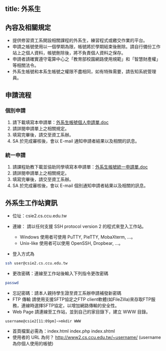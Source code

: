 title: 外系生
---
## 內容及相關規定

+ 提供修習資工系開設相關課程的外系生，練習程式或繳交作業的平台。
+ 申請之帳號使用以一個學期為限，帳號將於學期結束後刪除。請自行備份工作站上之個人資料，帳號刪除後，將不負責個人資料之保存。
+ 申請者請確實遵守電算中心之「教育部校園網路使用規範」和「智慧財產權」等相關法令。
+ 外系生帳號和本系生帳號之權限不盡相同，如有特殊需要，請告知系統管理員。

## 申請流程

### 個別申請

1. 請下載填寫本申請單：[外系生帳號個人申請單.doc]()
2. 請詳閱申請單上之相關規定。
3. 填寫完畢後，請交至資工系辦。
4. SA 於完成審核後，會以 E-mail 通知申請者結果以及相關的訊息。

### 統一申請

1. 請課程助教下載並協助同學填寫本申請單：[外系生帳號統一申請單.doc]()
2. 請詳閱申請單上之相關規定。
3. 填寫完畢後，請交至資工系辦。
4. SA 於完成審核後，會以 E-mail 個別通知申請者結果以及相關的訊息。

## 外系生工作站資訊

+ 位址：csie2.cs.ccu.edu.tw
+ 連線：
請以任何支援 SSH protocol version 2 的程式來登入工作站。
    + Windows 使用者可使用 PuTTY, PieTTY, MobaXterm, …。
    + Unix-like 使用者可以使用 OpenSSH, Dropbear, …。

+ 登入方式為
```bash
ssh user@csie2.cs.ccu.edu.tw
```
+ 更改密碼：連線至工作站後輸入下列指令更改密碼
```bash
passwd
```
+ 忘記密碼：請本人親持學生證至資工系辦申請補發新密碼
+ FTP 傳輸
請使用支援SFTP協定之FTP client軟體(如FileZilla)來存取FTP服務，連線時選擇SFTP協定，以增加網路傳輸的安全性。
+ Web Page
請連線至工作站，並到自己的家目錄下，建立 WWW 目錄。
```
username@csie2[11:09pm]~>mkdir WWW
```
+ 首頁檔案必需為：index.html index.php index.shtml
+ 使用者的 URL 為何？
http://www2.cs.ccu.edu.tw/~username/ (username 為你個人使用的帳號)
